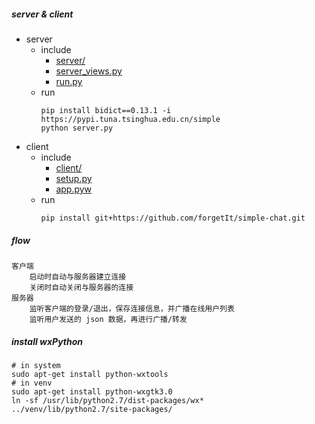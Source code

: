 ##### server & client
- server
    + include
        * [server/](./server)
        * [server_views.py](server/events.py)
        * [run.py](./run.py)
    + run
        ```shell
        pip install bidict==0.13.1 -i https://pypi.tuna.tsinghua.edu.cn/simple
        python server.py
        ```
- client
    + include
        * [client/](./client)
        * [setup.py](./setup.py)
        * [app.pyw](./app.pyw)
    + run
        ```shell
        pip install git+https://github.com/forgetIt/simple-chat.git
        ```

<!--use setup.py
build:    python setup.py build
compress: python setup.py sdist
install:  python setup.py install [--prefix=path/to/project]
-->

##### flow
```
客户端
    启动时自动与服务器建立连接
    关闭时自动关闭与服务器的连接
服务器
    监听客户端的登录/退出，保存连接信息，并广播在线用户列表
    监听用户发送的 json 数据，再进行广播/转发
```

<!--p2p flow(not safety)
服务器保存用户名、客户端ip。
客户端之间需要通话时，由服务器发送对方ip，帮助双方建立连接。
-->

<!--wxPython concurrent
    wx.App().MainLoop() 用一个死循环来维持 GUI
    GUI 操作必须发生在 main thread 或者 wx.App().MainLoop() thread
    所以，无法通过共用 class object 来更新 GUI
python threading
    只能利用到一个计算机核（同一时刻干一件事）
    如果线程工作时间过长，容易造成 GUI 卡死
python multiprocessing
    非 GUI 进程，无法更新 GUI
solution1:
    # 非 GUI 线程调用 GUI 线程
    wx.CallAfter(guiObj.func, arg1, arg2, ...)
solution2
    from wx.lib.pubsub import pub
    # 发布订阅事件(gui thread)
    wx.lib.pubsub.pub.subscribe(callback, topicName)
    # 发送全局消息，启动事件(other thread)
    wx.lib.pubsub.pub.sendMessage(topicName, **kwargs)
-->

##### install wxPython
```shell
# in system
sudo apt-get install python-wxtools
# in venv
sudo apt-get install python-wxgtk3.0
ln -sf /usr/lib/python2.7/dist-packages/wx* ../venv/lib/python2.7/site-packages/
```

